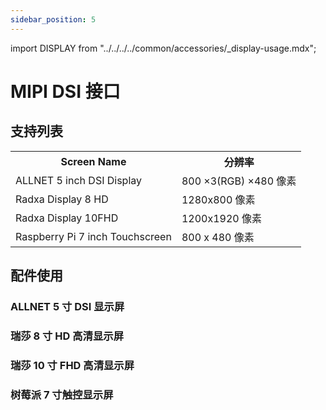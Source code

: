 ```yaml
---
sidebar_position: 5
---
```


import DISPLAY from "../../../../common/accessories/\_display-usage.mdx";

# MIPI DSI 接口

## 支持列表

<table>
  <tr>
    <th>Screen Name</th>
    <th>分辨率</th>
  </tr>
  <tr>
    <td>ALLNET 5 inch DSI Display</td>
    <td>800 ×3(RGB) ×480 像素</td>
  </tr>
  <tr>
    <td>Radxa Display 8 HD</td>
    <td>1280x800 像素</td>
  </tr>
  <tr>
    <td>Radxa Display 10FHD</td>
    <td>1200x1920 像素 </td>
  </tr>
  <tr>
    <td>Raspberry Pi 7 inch Touchscreen</td>
    <td>800 x 480 像素</td>
  </tr>
</table>

## 配件使用

### ALLNET 5 寸 DSI 显示屏

<DISPLAY product="ROCK 5C" display_connection_img="/img/rock5c/rock5c-allnet-5inch-display.webp" model="rock-5c" rsetup_path="../../radxa-os/rsetup#overlays" display_name="Radxa 8 inch HD Display" overlays_title="Enable Radxa Display 8HD" />

### 瑞莎 8 寸 HD 高清显示屏

<DISPLAY product="ROCK 5C" display_connection_img="/img/rock5c/rock5c-8inch-display.webp" model="rock-5c" rsetup_path="../../radxa-os/rsetup#overlays" display_name="瑞莎 8 寸 HD 高清显示屏" overlays_title="Enable Radxa Display 8HD" />

### 瑞莎 10 寸 FHD 高清显示屏

<DISPLAY product="ROCK 5C" display_connection_img="/img/rock5c/rock5c-10inch-fhd-display.webp" model="rock-5c" rsetup_path="../../radxa-os/rsetup#overlays" display_name="瑞莎 10 寸 FHD 高清显示屏" overlays_title="Enable Radxa Display 10FHD" />

### 树莓派 7 寸触控显示屏

<DISPLAY product="ROCK 5C" display_connection_img="/img/rock5c/rock5c-rpi-7inch-display.webp" model="rock-5c" rsetup_path="../../radxa-os/rsetup#overlays" display_name="树莓派7寸触控显示屏" overlays_title="Enable Raspberry Pi 7-inch Touchscreen" />
